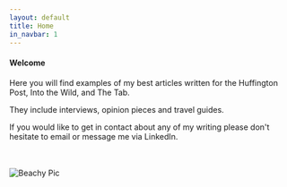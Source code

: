 ```yaml
---
layout: default
title: Home
in_navbar: 1
---
```


<div class="card">

#### Welcome

Here you will find examples of my best articles written for the Huffington Post, Into the Wild, and The Tab.

They include interviews, opinion pieces and travel guides.

If you would like to get in contact about any of my writing please don't hesitate to email or message me via LinkedIn.

<br>
<br>

<img src="/assets/images/beachpic.jpg" alt="Beachy Pic"/>

</div>
